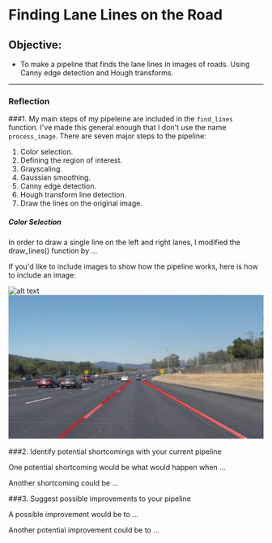 # Finding Lane Lines on the Road

## Objective:

* To make a pipeline that finds the lane lines in images of roads. Using Canny edge detection and Hough transforms.

[//]: # (Image References)

[image1]: ./examples/grayscale.jpg "Grayscale"
[image_final]: ./intermediate_images/final_solidWhiteCurve.jpg "final"

---

### Reflection

###1. My main steps of my pipeleine are included in the `find_lines` function. I've made this general enough that I don't use the name `process_image`. There are seven major steps to the pipeline:
1. Color selection.
2. Defining the region of interest.
3. Grayscaling. 
4. Gaussian smoothing.
5. Canny edge detection. 
6. Hough transform line detection.
7. Draw the lines on the original image. 

##### Color Selection




In order to draw a single line on the left and right lanes, I modified the draw_lines() function by ...

If you'd like to include images to show how the pipeline works, here is how to include an image: 

![alt text][image1]
![alt text][image_final]

###2. Identify potential shortcomings with your current pipeline


One potential shortcoming would be what would happen when ... 

Another shortcoming could be ...


###3. Suggest possible improvements to your pipeline

A possible improvement would be to ...

Another potential improvement could be to ...
